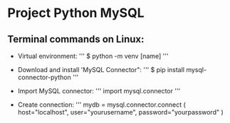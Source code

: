 # Project Python MySQL

## Terminal commands on Linux:

- Virtual environment:
'''
$ python -m venv [name]
'''

- Download and install 'MySQL Connector":
'''
$ pip install mysql-connector-python
'''

- Import MySQL connector:
'''
import mysql.connector
'''

- Create connection:
'''
mydb = mysql.connector.connect (
    host="localhost",
    user="yourusername",
    password="yourpassword"
)